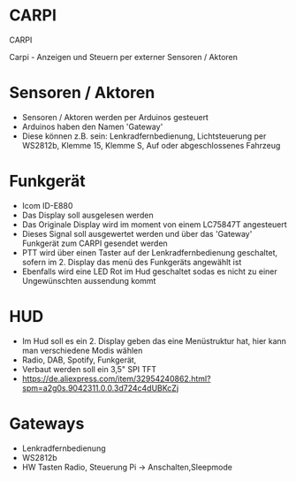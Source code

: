 # CARPI
CARPI

Carpi - Anzeigen und Steuern per externer Sensoren / Aktoren

# Sensoren / Aktoren
 - Sensoren / Aktoren werden per Arduinos gesteuert
 - Arduinos haben den Namen 'Gateway' 
 - Diese können z.B. sein: Lenkradfernbedienung, Lichtsteuerung per WS2812b, Klemme 15, Klemme S, Auf oder abgeschlossenes Fahrzeug

# Funkgerät
 - Icom ID-E880
 - Das Display soll ausgelesen werden
 - Das Originale Display wird im moment von einem LC75847T angesteuert
 - Dieses Signal soll ausgewertet werden und über das 'Gateway' Funkgerät zum CARPI gesendet werden
 - PTT wird über einen Taster auf der Lenkradfernbedienung geschaltet, sofern im 2. Display das menü des Funkgeräts angewählt ist
 - Ebenfalls wird eine LED Rot im Hud geschaltet sodas es nicht zu einer Ungewünschten aussendung kommt
# HUD
 - Im Hud soll es ein 2. Display geben das eine Menüstruktur hat, hier kann man verschiedene Modis wählen 
 - Radio, DAB, Spotify, Funkgerät,
 -  Verbaut werden soll ein 3,5" SPI TFT 
 - https://de.aliexpress.com/item/32954240862.html?spm=a2g0s.9042311.0.0.3d724c4dUBKcZj

# Gateways
 - Lenkradfernbedienung
 - WS2812b
 - HW Tasten Radio, Steuerung Pi -> Anschalten,Sleepmode 